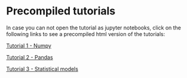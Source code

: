 # Precompiled tutorials
In case you can not open the tutorial as jupyter notebooks, click on the following links to see a precompiled html version of the tutorials:

[Tutorial 1 - Numpy](http://htmlpreview.github.com/?https://github.com/tobiashofmann88/workshops/blob/master/advanced_python/introduction_and_tutorials/html_compiled_tutorials/tutorial_1_numpy_intro.html)

[Tutorial 2 - Pandas](http://htmlpreview.github.com/?https://github.com/tobiashofmann88/workshops/blob/master/advanced_python/introduction_and_tutorials/html_compiled_tutorials/tutorial_2_pandas_intro.html)

[Tutorial 3 - Statistical models](http://htmlpreview.github.com/?https://github.com/tobiashofmann88/workshops/blob/master/advanced_python/introduction_and_tutorials/html_compiled_tutorials/tutorial_3_statistical_models.html)
